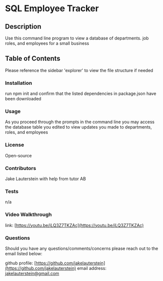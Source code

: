 
# SQL Employee Tracker

## Description

Use this command line program to view a database of departments. job roles, and employees for a small business
## Table of Contents

Please reference the sidebar 'explorer' to view the file structure if needed

### Installation

run npm init and confirm that the listed dependencies in package.json have been downloaded

### Usage

As you proceed through the prompts in the command line you may access the database table you edited to view updates you made to departments, roles, and employees

### License

Open-source

### Contributors

Jake Lauterstein with help from tutor AB

### Tests

n/a

### Video Walkthrough
link: [https://youtu.be/iLQ3Z7TKZAc](https://youtu.be/iLQ3Z7TKZAc)

### Questions

Should you have any questions/comments/concerns please reach out to the email listed below:

github profile: [https://github.com/jakelauterstein](https://github.com/jakelauterstein)
email address: [jakelauterstein@gmail.com](mailto:jakelauterstein@gmail.com)
